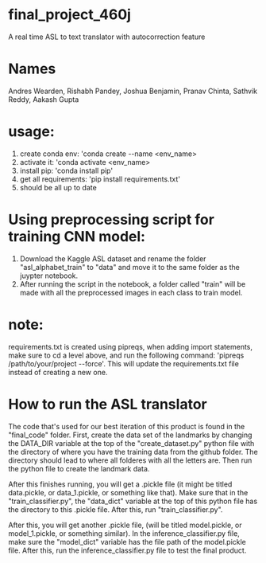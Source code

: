# final_project_460j
A real time ASL to text translator with autocorrection feature

# Names
Andres Wearden, Rishabh Pandey, Joshua Benjamin, Pranav Chinta, Sathvik Reddy, Aakash Gupta

# usage:
1. create conda env: 'conda create --name <env_name>
2. activate it: 'conda activate <env_name>
3. install pip: 'conda install pip'
4. get all requirements: 'pip install requirements.txt'
5. should be all up to date

# Using preprocessing script for training CNN model:
1. Download the Kaggle ASL dataset and rename the folder "asl_alphabet_train" to "data" and move it to the same folder as the juypter notebook.
2. After running the script in the notebook, a folder called "train" will be made with all the preprocessed images in each class to train model.

# note:
requirements.txt is created using pipreqs, when adding import statements, make sure to cd a level above, and run the following command: 'pipreqs /path/to/your/project --force'. This will update the requirements.txt file instead of creating a new one.

# How to run the ASL translator
The code that's used for our best iteration of this product is found in the "final_code" folder. First, create the data set of the landmarks by changing the DATA_DIR variable at the top of the "create_dataset.py" python file with the directory of where you have the training data from the github folder. The directory should lead to where all folderes with all the letters are. Then run the python file to create the landmark data.

After this finishes running, you will get a .pickle file (it might be titled data.pickle, or data_1.pickle, or something like that). Make sure that in the "train_classifier.py", the "data_dict" variable at the top of this python file has the directory to this .pickle file. After this, run "train_classifier.py".

After this, you will get another .pickle file, (will be titled model.pickle, or model_1.pickle, or something similar). In the inference_classifier.py file, make sure the "model_dict" variable has the file path of the model.pickle file. After this, run the inference_classifier.py file to test the final product.